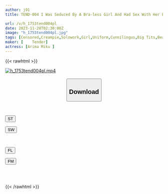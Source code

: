 ```yaml
---
author: j91
title: TEND-004 I Was Seduced By A Bra-less Girl And Had Sex With Her Even Though He Was Her Biological Father... / Miku Arima

url: /v/h_1753tend004pl
date: 2023-11-28T02:30:00Z
image: "h_1753tend004pl.jpg"
tags: [Censored,Creampie,Solowork,Girl,Uniform,Cunnilingus,Big Tits,Beautiful Girl,Incest,Shaved,No Bra	 ]
maker: [	Tender]
actress: [Arima Miku ]
---
```



{{< rawhtml >}}

<div class="video" data-videoid="er6yXgaLPLtYM36">
    <a href="javascript:;">
        <img src="/v/h_1753tend004pl/h_1753tend004pl.jpg" width="WIDTH" height="HEIGHT" alt="h_1753tend004pl.mp4" loading="lazy">
    </a>
</div>

<script type="text/javascript" src="https://j91.asia/asset/on-demand-st.js"></script>

<br>
  <link rel="stylesheet" href="https://j91.asia/asset/bs5.css">
  
  <center>
  <button class="btn btn-primary" type="button" data-bs-toggle="collapse" data-bs-target=".multi-collapse" aria-expanded="false" aria-controls="multiCollapseExample1 multiCollapseExample2"><h2>Download</h2></button></center>
</p>
<div class="row">
  <div class="col">
    <div class="collapse multi-collapse" id="multiCollapseExample1">
      <div class="card card-body">
	      	      <br>
<div class="buttons">  
<p><a href="https://streamtape.to/v/er6yXgaLPLtYM36" target="_blank"><button class="btn-hover color-3"><i class="fa fa-download"></i> ST</button></a></p>
<p><a href="https://flaswish.com/93ueupm611uj" target="_blank"><button class="btn-hover color-2"><i class="fa fa-download"></i> SW</button></a></p></div>
    </div>
  </div>
</div>
  <div class="col">
    <div class="collapse multi-collapse" id="multiCollapseExample2">
      <div class="card card-body">
	      <br>
<div class="buttons">
<p><a href="https://filelions.site/f/y1wh45fh53te" target="_blank"><button class="btn-hover color-9"><i class="fa fa-download"></i> FL</button></a></p>
<p><a href="https://filemoon.sx/d/0ki6jilr5ioa" target="_blank"><button class="btn-hover color-8"><i class="fa fa-download"></i> FM</button></a></p></div>
<br><br>
      </div>
    </div>
  </div>
</div>

{{< /rawhtml >}}